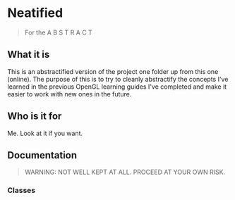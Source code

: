 # Neatified

> For the A B S T R A C T

## What it is
This is an abstractified version of the project one folder up from this one (online). The purpose of this is to try to cleanly abstractify the concepts I've learned in the previous OpenGL learning guides I've completed and make it easier to work with new ones in the future.

## Who is it for
Me. Look at it if you want.

## Documentation
> WARNING: NOT WELL KEPT AT ALL. PROCEED AT YOUR OWN RISK.

### Classes
